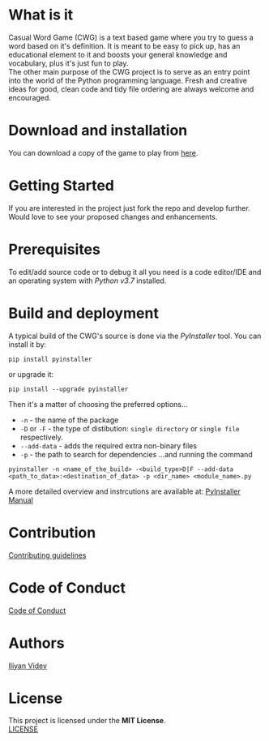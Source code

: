 # What is it
Casual Word Game (CWG) is a text based game where you try to guess a word based on it's definition. It is meant to be easy to pick up, has an educational element to it and boosts your general knowledge and vocabulary, plus it's just fun to play.  
The other main purpose of the CWG project is to serve as an entry point into the world of the Python programming language. Fresh and creative ideas for good, clean code and tidy file ordering are always welcome and encouraged.

# Download and installation
You can download a copy of the game to play from [here](https://github.com/ivi-dev/CWG/releases).

# Getting Started

If you are interested in the project just fork the repo and develop further. Would love to see your proposed changes and enhancements.

# Prerequisites

To edit/add source code or to debug it all you need is a code editor/IDE and an operating system with _Python v3.7_ installed.  

# Build and deployment

A typical build of the CWG's source is done via the _PyInstaller_ tool. You can install it by:
```
pip install pyinstaller
```
or upgrade it:
```
pip install --upgrade pyinstaller
```

Then it's a matter of choosing the preferred options...  
* `-n` - the name of the package
* `-D` or `-F` - the type of distibution: `single directory` or `single file` respectively.
* `--add-data` - adds the required extra non-binary files
* `-p` - the path to search for dependencies
...and running the command
```
pyinstaller -n <name_of_the_build> -<build_type>D|F --add-data <path_to_data>:<destination_of_data> -p <dir_name> <module_name>.py    
```

A more detailed overview and instrcutions are available at: [PyInstaller Manual](https://pyinstaller.readthedocs.io/en/stable/usage.html#mac-os-x-specific-options)

# Contribution

[Contributing guidelines](https://github.com/ivi-dev/CWG/blob/master/CONTRIBUTING.md)

# Code of Conduct

[Code of Conduct](https://github.com/ivi-dev/CWG/blob/master/CODE_OF_CONDUCT.md)

# Authors

[Iliyan Videv](mailto:videviliyan@gmail.com)

# License

This project is licensed under the **MIT License**.  
[LICENSE](https://github.com/ivi-dev/CWG/blob/master/LICENSE)
